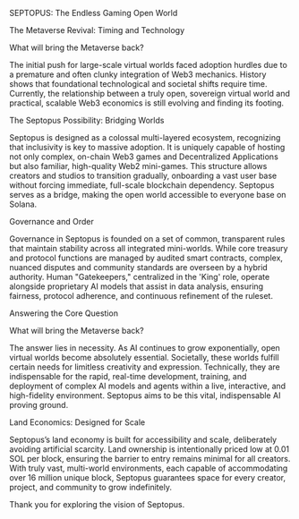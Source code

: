 SEPTOPUS: The Endless Gaming Open World

The Metaverse Revival: Timing and Technology

What will bring the Metaverse back?

The initial push for large-scale virtual worlds faced adoption hurdles due to a premature and often clunky integration of Web3 mechanics. History shows that foundational technological and societal shifts require time. Currently, the relationship between a truly open, sovereign virtual world and practical, scalable Web3 economics is still evolving and finding its footing. 

The Septopus Possibility: Bridging Worlds

Septopus is designed as a colossal multi-layered ecosystem, recognizing that inclusivity is key to massive adoption. It is uniquely capable of hosting not only complex, on-chain Web3 games and Decentralized Applications but also familiar, high-quality Web2 mini-games. This structure allows creators and studios to transition gradually, onboarding a vast user base without forcing immediate, full-scale blockchain dependency. Septopus serves as a bridge, making the open world accessible to everyone base on Solana. 

Governance and Order

Governance in Septopus is founded on a set of common, transparent rules that maintain stability across all integrated mini-worlds. While core treasury and protocol functions are managed by audited smart contracts, complex, nuanced disputes and community standards are overseen by a hybrid authority. Human "Gatekeepers," centralized in the 'King' role, operate alongside proprietary AI models that assist in data analysis, ensuring fairness, protocol adherence, and continuous refinement of the ruleset. 

Answering the Core Question

What will bring the Metaverse back?

The answer lies in necessity. As AI continues to grow exponentially, open virtual worlds become absolutely essential. Societally, these worlds fulfill certain needs for limitless creativity and expression. Technically, they are indispensable for the rapid, real-time development, training, and deployment of complex AI models and agents within a live, interactive, and high-fidelity environment. Septopus aims to be this vital, indispensable AI proving ground. 

Land Economics: Designed for Scale

Septopus’s land economy is built for accessibility and scale, deliberately avoiding artificial scarcity. Land ownership is intentionally priced low at 0.01 SOL per block, ensuring the barrier to entry remains minimal for all creators. With truly vast, multi-world environments, each capable of accommodating over 16 million unique block, Septopus guarantees space for every creator, project, and community to grow indefinitely.

Thank you for exploring the vision of Septopus. 